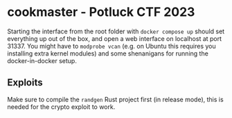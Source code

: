 # cookmaster - Potluck CTF 2023

Starting the interface from the root folder with `docker compose up`
should set everything up out of the box, and open a web interface on
localhost at port 31337. You might have to `modprobe vcan` (e.g. on
Ubuntu this requires you installing extra kernel modules) and some
shenanigans for running the docker-in-docker setup. 

## Exploits

Make sure to compile the `randgen` Rust project first (in release
mode), this is needed for the crypto exploit to work. 
